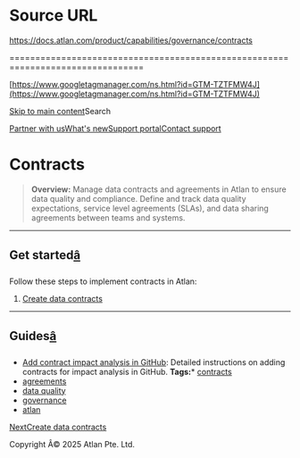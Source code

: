 # Source URL
https://docs.atlan.com/product/capabilities/governance/contracts

================================================================================

<!--
canonical: https://docs.atlan.com/product/capabilities/governance/contracts
link-alternate: https://docs.atlan.com/product/capabilities/governance/contracts
meta-description: Learn how to manage data contracts and agreements in Atlan to ensure data quality and compliance.
meta-docsearch:docusaurus_tag: docs-default-current
meta-docsearch:language: en
meta-docsearch:version: current
meta-docusaurus_locale: en
meta-docusaurus_tag: docs-default-current
meta-docusaurus_version: current
meta-generator: Docusaurus v3.8.1
meta-og-description: Learn how to manage data contracts and agreements in Atlan to ensure data quality and compliance.
meta-og-locale: en
meta-og-title: Contracts | Atlan Documentation
meta-og-url: https://docs.atlan.com/product/capabilities/governance/contracts
meta-twitter:card: summary_large_image
meta-viewport: width=device-width,initial-scale=1
title: Contracts | Atlan Documentation
-->

[https://www.googletagmanager.com/ns.html?id=GTM-TZTFMW4J](https://www.googletagmanager.com/ns.html?id=GTM-TZTFMW4J)

[Skip to main content](#__docusaurus_skipToContent_fallback)Search

[Partner with us](https://docs.google.com/forms/d/e/1FAIpQLScuAIhCm2GS7YFstrOjawbP8J7PUmOynQo7wI2yGCcCyEcVSw/viewform)[What's new](https://shipped.atlan.com/)[Support portal](https://atlan.zendesk.com/auth/v2/login/signin?return_to=https%3A%2F%2Fatlan.zendesk.com%2Fhc%2Fen-us&theme=hc&locale=en-us&brand_id=1900000425113&auth_origin=1900000425113%2Cfalse%2Ctrue)[Contact support](/support/submit-request)

Contracts
=========

> **Overview:** Manage data contracts and agreements in Atlan to ensure data quality and compliance. Define and track data quality expectations, service level agreements (SLAs), and data sharing agreements between teams and systems.

---

Get started[â](#get-started "Direct link to Get started")
-----------------------------------------------------------

Follow these steps to implement contracts in Atlan:

1. [Create data contracts](/product/capabilities/governance/contracts/how-tos/create-data-contracts)

---

Guides[â](#guides "Direct link to Guides")
--------------------------------------------

* [Add contract impact analysis in GitHub](/product/capabilities/governance/contracts/how-tos/add-contract-impact-analysis-in-github): Detailed instructions on adding contracts for impact analysis in GitHub.
**Tags:*** [contracts](/tags/contracts)
* [agreements](/tags/agreements)
* [data quality](/tags/data-quality)
* [governance](/tags/governance)
* [atlan](/tags/atlan)

[NextCreate data contracts](/product/capabilities/governance/contracts/how-tos/create-data-contracts)

Copyright Â© 2025 Atlan Pte. Ltd.

